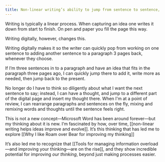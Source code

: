 ```yaml
---
title: Non-linear writing’s ability to jump from sentence to sentence, idea to idea, changes the way the mind thinks through ideas
---
```

Writing is typically a linear process. When capturing an idea one writes it down from start to finish. On pen and paper you fill the page this way.

Writing digitally, however, changes this.

Writing digitally makes it so the writer can quickly pop from working on one sentence to adding another sentence to a paragraph 3 pages back, whenever they choose.

If I’m three sentences in to a paragraph and have an idea that fits in the paragraph three pages ago, I can quickly jump there to add it, write more as needed, then jump back to the present.

No longer do I have to think so diligently about what I want the next sentence to say; instead, I can have a thought, and jump to a different part of the digital page and insert my thought there. When I'm at a point of review, I can rearrange paragraphs and sentences on the fly, mixing and remixing words and thoughts until the sentence feels right.

This is not a new concept—Microsoft Word has been around forever—but my thinking about it is new. I’m fascinated by how, over time, [[non-linear writing helps ideas improve and evolve]]. It’s this thinking that has led me to explore [[Why I like Roam over Bear for improving my thinking]]

It’s also led me to recognize that [[Tools for managing information overload—and improving your thinking—are on the rise]], and they show incredible potential for improving *our thinking*, beyond just making processes easier.
